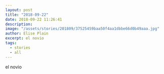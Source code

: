```yaml
---
layout: post
title: "2018-09-22"
date: 2018-09-22 11:26:41
description: 
image: "/assets/stories/201809/37525459baa50f4aa1dbbe66d0b49aaa.jpg"
author: Elise Plain
excerpt: el novio
tags: 
  - stories
  - all
---
```


el novio
<p></p>

